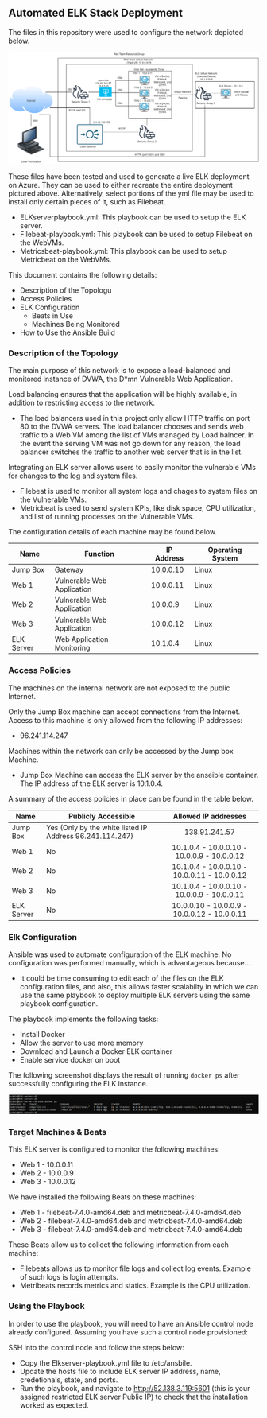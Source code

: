 ## Automated ELK Stack Deployment

The files in this repository were used to configure the network depicted below.

![Diagrams/CloudSecurityandVirtualization(ELKServerMonitoring).png](Diagrams/CloudSecurityandVirtualization(ELKServerMonitoring).png)

These files have been tested and used to generate a live ELK deployment on Azure. They can be used to either recreate the entire deployment pictured above. Alternatively, select portions of the yml file may be used to install only certain pieces of it, such as Filebeat.

  - ELKserverplaybook.yml: This playbook can be used to setup the ELK server.
  - Filebeat-playbook.yml: This playbook can be used to setup Filebeat on the WebVMs.
  - Metricsbeat-playbook.yml: This playbook can be used to setup Metricbeat on the WebVMs.

This document contains the following details:
- Description of the Topologu
- Access Policies
- ELK Configuration
  - Beats in Use
  - Machines Being Monitored
- How to Use the Ansible Build


### Description of the Topology

The main purpose of this network is to expose a load-balanced and monitored instance of DVWA, the D*mn Vulnerable Web Application.

Load balancing ensures that the application will be highly available, in addition to restricting access to the network.
- The load balancers used in this project only allow HTTP traffic on port 80 to the DVWA servers. The load balancer chooses and sends web traffic to a Web VM among the list of VMs managed by Load balncer. In the event the serving VM was not go down for any reason, the load balancer switches the traffic to another web server that is in the list.

Integrating an ELK server allows users to easily monitor the vulnerable VMs for changes to the log and system files.
- Filebeat is used to monitor all system logs and chages to system files on the Vulnerable VMs.
- Metricbeat is used to send system KPIs, like disk space, CPU utilization, and list of running processes on the Vulnerable VMs.

The configuration details of each machine may be found below.


| Name       | Function                   | IP Address | Operating System |
|------------|----------------------------|------------|------------------|
| Jump Box   | Gateway                    | 10.0.0.10  | Linux            |
| Web 1      | Vulnerable Web Application | 10.0.0.11  | Linux            |
| Web 2      | Vulnerable Web Application | 10.0.0.9   | Linux            |
| Web 3      | Vulnerable Web Application | 10.0.0.12  | Linux            |
| ELK Server | Web Application Monitoring | 10.1.0.4   | Linux            |


### Access Policies

The machines on the internal network are not exposed to the public Internet. 

Only the Jump Box machine can accept connections from the Internet. Access to this machine is only allowed from the following IP addresses:
- 96.241.114.247

Machines within the network can only be accessed by the Jump box Machine.
- Jump Box Machine can access the ELK server by the anseible container. The IP address of the ELK server is 10.1.0.4.

A summary of the access policies in place can be found in the table below.

| Name       | Publicly Accessible                                        |             Allowed IP addresses             |
|------------|------------------------------------------------------------|:--------------------------------------------:|
| Jump Box   | Yes (Only by the white listed IP Address 96.241.114.247)   |                 138.91.241.57                |
| Web 1      |                             No                             |  10.1.0.4 - 10.0.0.10 - 10.0.0.9 - 10.0.0.12 |
| Web 2      |                             No                             | 10.1.0.4 - 10.0.0.10 - 10.0.0.11 - 10.0.0.12 |
| Web 3      |                             No                             |  10.1.0.4 - 10.0.0.10 - 10.0.0.9 - 10.0.0.11 |
| ELK Server |                             No                             | 10.0.0.10 - 10.0.0.9 - 10.0.0.12 - 10.0.0.11 |

### Elk Configuration

Ansible was used to automate configuration of the ELK machine. No configuration was performed manually, which is advantageous because...
- It could be time consuming to edit each of the files on the ELK configuration files, and also, this allows faster scalabilty in which we can use the same playbook to deploy multiple ELK servers using the same playbook configuration. 

The playbook implements the following tasks:
- Install Docker
- Allow the server to use more memory
- Download and Launch a Docker ELK container
- Enable service docker on boot

The following screenshot displays the result of running `docker ps` after successfully configuring the ELK instance.

![Diagrams/dockerps.png](Diagrams/dockerps.png)

### Target Machines & Beats
This ELK server is configured to monitor the following machines:
- Web 1 - 10.0.0.11
- Web 2 - 10.0.0.9
- Web 3 - 10.0.0.12

We have installed the following Beats on these machines:
- Web 1 - filebeat-7.4.0-amd64.deb and metricbeat-7.4.0-amd64.deb
- Web 2 - filebeat-7.4.0-amd64.deb and metricbeat-7.4.0-amd64.deb
- Web 3 - filebeat-7.4.0-amd64.deb and metricbeat-7.4.0-amd64.deb

These Beats allow us to collect the following information from each machine:
- Filebeats allows us to monitor file logs and collect log events. Example of such logs is login attempts.
- Metribeats records metrics and statics. Example is the CPU utilization. 

### Using the Playbook
In order to use the playbook, you will need to have an Ansible control node already configured. Assuming you have such a control node provisioned: 

SSH into the control node and follow the steps below:
- Copy the Elkserver-playbook.yml file to /etc/ansbile.
- Update the hosts file to include ELK server IP address, name, credetionals, state, and ports.
- Run the playbook, and navigate to http://52.138.3.119:5601 (this is your assigned restricted ELK server Public IP) to check that the installation worked as expected.
